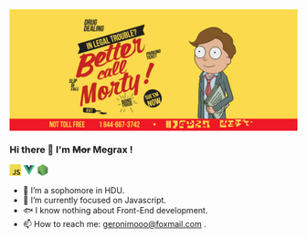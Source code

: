 <img align="center" src="https://github.com/Megrax/Megrax/blob/main/bettercallmorty.PNG" />

### Hi there 👋 I'm <strong><del>Mor</del></strong> Megrax !

<!--
**Megrax/Megrax** is a ✨ _special_ ✨ repository because its `README.md` (this file) appears on your GitHub profile.

Here are some ideas to get you started:

- 🔭 I’m currently working on ...
- 🌱 I’m currently learning ...
- 👯 I’m looking to collaborate on ...
- 🤔 I’m looking for help with ...
- 💬 Ask me about ...
- 📫 How to reach me: ...
- 😄 Pronouns: ...
- ⚡ Fun fact: ...
-->
<code><img height="20" src="https://raw.githubusercontent.com/github/explore/80688e429a7d4ef2fca1e82350fe8e3517d3494d/topics/javascript/javascript.png"></code>
<code><img height="20" src="https://raw.githubusercontent.com/github/explore/80688e429a7d4ef2fca1e82350fe8e3517d3494d/topics/vue/vue.png"></code>
<code><img height="20" src="https://raw.githubusercontent.com/github/explore/80688e429a7d4ef2fca1e82350fe8e3517d3494d/topics/nodejs/nodejs.png"></code>

- 🎒 I’m a sophomore in HDU. 
- 🔬 I’m currently focused on Javascript. 
- 🐟 I know nothing about Front-End development.
- 📫 How to reach me:  geronimooo@foxmail.com .



<!--START_SECTION:waka-->
<!--END_SECTION:waka-->
